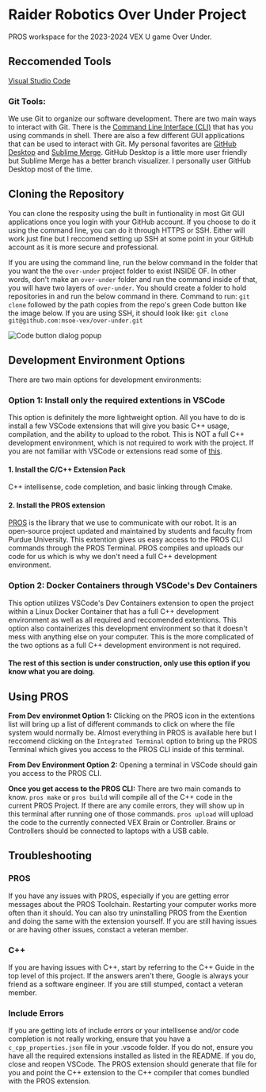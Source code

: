 # Raider Robotics Over Under Project
<!-- add a CI status here when we have that -->

PROS workspace for the 2023-2024 VEX U game Over Under.

## Reccomended Tools
[Visual Studio Code](https://code.visualstudio.com/)

### Git Tools:
We use Git to organize our software development. There are two main ways to interact with Git. There is the [Command Line Interface (CLI)](https://git-scm.com/downloads) that has you using commands in shell. There are also a few different GUI applications that can be used to interact with Git. My personal favorites are [GitHub Desktop](https://desktop.github.com/) and [Sublime Merge](https://www.sublimemerge.com/). GitHub Desktop is a little more user friendly but Sublime Merge has a better branch visualizer. I personally user GitHub Desktop most of the time.

## Cloning the Repository
<!-- To build this project with Docker Desktop, autocrlf must be set to false in Git **before cloning**. This can be done with the following command:

`git config --global core.autocrlf false` -->
You can clone the resposity using the built in funtionality in most Git GUI applications once you login with your GitHub account. If you choose to do it using the command line, you can do it through HTTPS or SSH. Either will work just fine but I reccomend setting up SSH at some point in your GitHub account as it is more secure and professional. 

If you are using the command line, run the below command in the folder that you want the the `over-under` project folder to exist INSIDE OF. In other words, don't make an `over-under` folder and run the command inside of that, you will have two layers of `over-under`. You should create a folder to hold repositories in and run the below command in there. Command to run: `git clone` followed by the path copies from the repo's green Code button like the image below. If you are using SSH, it should look like: `git clone git@github.com:msoe-vex/over-under.git`

![Code button dialog popup](image.png)

## Development Environment Options
There are two main options for development environments:

### Option 1: Install only the required extentions in VSCode
This option is definitely the more lightweight option. All you have to do is install a few VSCode extensions that will give you basic C++ usage, compilation, and the ability to upload to the robot. This is NOT a full C++ development environment, which is not required to work with the project. If you are not familiar with VSCode or extensions read some of [this](https://code.visualstudio.com/docs/editor/extension-marketplace).

#### 1. Install the C/C++ Extension Pack
C++ intellisense, code completion, and basic linking through Cmake.

#### 2. Install the PROS extension
[PROS](https://pros.cs.purdue.edu/) is the library that we use to communicate with our robot. It is an open-source project updated and maintained by students and faculty from Purdue University. This extention gives us easy access to the PROS CLI commands through the PROS Terminal. PROS compiles and uploads our code for us which is why we don't need a full C++ development environment.

### Option 2: Docker Containers through VSCode's Dev Containers
This option utilizes VSCode's Dev Containers extension to open the project within a Linux Docker Container that has a full C++ development environment as well as all required and reccomended extentions. This option also containerizes this development environment so that it doesn't mess with anything else on your computer. This is the more complicated of the two options as a full C++ development environment is not required.

#### **The rest of this section is under construction, only use this option if you know what you are doing.**

## Using PROS
**From Dev environmet Option 1:** Clicking on the PROS icon in the extentions list will bring up a list of different commands to click on where the file system would normally be. Almost everything in PROS is available here but I reccomend clicking on the `Integrated Terminal` option to bring up the PROS Terminal which gives you access to the PROS CLI inside of this terminal.

**From Dev Environment Option 2:** Opening a terminal in VSCode should gain you access to the PROS CLI.

**Once you get access to the PROS CLI:** There are two main comands to know. `pros make` or `pros build` will compile all of the C++ code in the current PROS Project. If there are any comile errors, they will show up in this terminal after running one of those commands. `pros upload` will upload the code to the currently connected VEX Brain or Controller. Brains or Controllers should be connected to laptops with a USB cable. 

## Troubleshooting
### PROS
If you have any issues with PROS, especially if you are getting error messages about the PROS Toolchain. Restarting your computer works more often than it should. You can also try uninstalling PROS from the Exention and doing the same with the extension yourself. If you are still having issues or are having other issues, constact a veteran member.

### C++
If you are having issues with C++, start by referring to the C++ Guide in the top level of this project. If the answers aren't there, Google is always your friend as a software engineer. If you are still stumped, contact a veteran member.

### Include Errors
If you are getting lots of include errors or your intellisense and/or code completion is not really working, ensure that you have a `c_cpp_properties.json` file in your .vscode folder. If you do not, ensure you have all the required extensions installed as listed in the README. If you do, close and reopen VSCode. The PROS extension should generate that file for you and point the C++ extension to the C++ compiler that comes bundled with the PROS extension.
